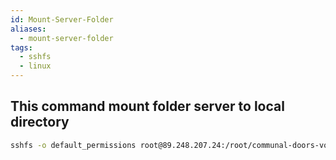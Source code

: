 ```yaml
---
id: Mount-Server-Folder
aliases:
  - mount-server-folder
tags:
  - sshfs
  - linux
---
```


## This command mount folder server to local directory

```bash
sshfs -o default_permissions root@89.248.207.24:/root/communal-doors-voip-microserver ~/Dev-Communal-Voip
```
